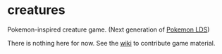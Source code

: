 # creatures
Pokemon-inspired creature game.
(Next generation of [Pokemon LDS](https://github.com/hyperdriveguy/pokelds))

There is nothing here for now.
See the [wiki](https://github.com/hyperdriveguy/creatures/wiki) to contribute game material.
